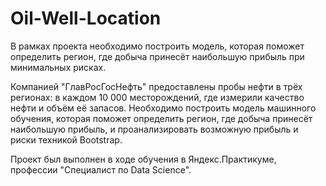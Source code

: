 # Oil-Well-Location
В рамках проекта необходимо построить модель, которая поможет определить регион, где добыча принесёт наибольшую прибыль при минимальных рисках.

Компанией "ГлавРосГосНефть"  предоставлены пробы нефти в трёх регионах: в каждом 10 000 месторождений, где измерили качество нефти и объём её запасов. Необходимо построить модель машинного обучения, которая поможет определить регион, где добыча принесёт наибольшую прибыль, и проанализировать возможную прибыль и риски техникой Bootstrap.

Проект был выполнен в ходе обучения в Яндекс.Практикуме, профессии "Специалист по Data Science".
